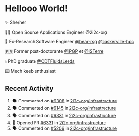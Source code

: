 # Hellooo World!

✨ She/her

👩‍💻 Open Source Applications Engineer [@2i2c-org](https://2i2c.org/)

🐻 Ex-Research Software Engineer [@bear-rsg](https://github.com/bear-rsg) [@baskerville-hpc](https://github.com/baskerville-hpc) 

🇫🇷 Former post-doctorante [@IPGP](https://github.com/IPGP) et [@ISTerre](https://www.isterre.fr/) 

💧 PhD graduate [@CDTFluidsLeeds](https://fluid-dynamics.leeds.ac.uk/) 

⌨️ Mech keeb enthusiast 

## Recent Activity 

<!--START_SECTION:activity-->
1. 🗣 Commented on [#6308](https://github.com/2i2c-org/infrastructure/issues/6308#issuecomment-3051861539) in [2i2c-org/infrastructure](https://github.com/2i2c-org/infrastructure)
2. 🗣 Commented on [#6145](https://github.com/2i2c-org/infrastructure/issues/6145#issuecomment-3049753787) in [2i2c-org/infrastructure](https://github.com/2i2c-org/infrastructure)
3. 🗣 Commented on [#6331](https://github.com/2i2c-org/infrastructure/pull/6331#issuecomment-3045242811) in [2i2c-org/infrastructure](https://github.com/2i2c-org/infrastructure)
4. 💪 Opened PR [#6331](https://github.com/2i2c-org/infrastructure/pull/6331) in [2i2c-org/infrastructure](https://github.com/2i2c-org/infrastructure)
5. 🗣 Commented on [#5206](https://github.com/2i2c-org/infrastructure/issues/5206#issuecomment-3044630415) in [2i2c-org/infrastructure](https://github.com/2i2c-org/infrastructure)
<!--END_SECTION:activity-->
